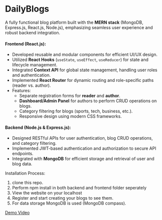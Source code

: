 # DailyBlogs
A fully functional blog platform built with the **MERN stack** (MongoDB, Express.js, React.js, Node.js), emphasizing seamless user experience and robust backend integration. 

#### **Frontend (React.js):**
- Developed reusable and modular components for efficient UI/UX design.
- Utilized **React Hooks** (`useState`, `useEffect`, `useReducer`) for state and lifecycle management.
- Integrated **Context API** for global state management, handling user roles and authentication.
- Implemented **React Router** for dynamic routing and role-specific paths (reader vs. author).
- Features:
  - Separate registration forms for **reader** and **author**.
  - **Dashboard/Admin Panel** for authors to perform CRUD operations on blogs.
  - Category filtering for blogs (sports, tech, business, etc.).
  - Responsive design using modern CSS frameworks.

#### **Backend (Node.js & Express.js):**
- Designed RESTful APIs for user authentication, blog CRUD operations, and category filtering.
- Implemented JWT-based authentication and authorization to secure API endpoints.
- Integrated with **MongoDB** for efficient storage and retrieval of user and blog data.

Installation Process:
1) clone this repo.
2) Perform npm install in both backend and frontend folder seperately
3) View the website on your localhost
4) Register and start creating your blogs to see them.
5) For data storage MongoDB is used (MongoDB compass).

[Demo Video](https://www.youtube.com/watch?v=k--KQeXOqus)



